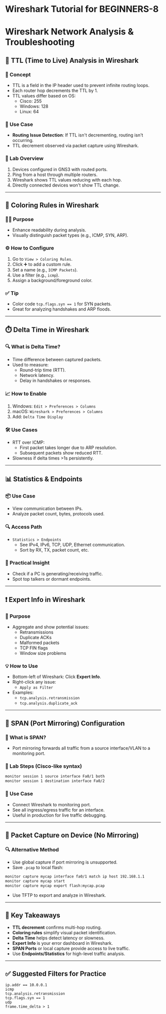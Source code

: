 # Wireshark Tutorial for BEGINNERS-8


# Wireshark Network Analysis & Troubleshooting

## 🔁 TTL (Time to Live) Analysis in Wireshark

### 🧠 Concept
- TTL is a field in the IP header used to prevent infinite routing loops.
- Each router hop decrements the TTL by 1.
- TTL values differ based on OS:
  - Cisco: 255
  - Windows: 128
  - Linux: 64

### 🧪 Use Case
- **Routing Issue Detection**: If TTL isn't decrementing, routing isn't occurring.
- TTL decrement observed via packet capture using Wireshark.

### 🧪 Lab Overview
1. Devices configured in GNS3 with routed ports.
2. Ping from a host through multiple routers.
3. Wireshark shows TTL values reducing with each hop.
4. Directly connected devices won't show TTL change.

---

## 🎨 Coloring Rules in Wireshark

### 👨‍🎨 Purpose
- Enhance readability during analysis.
- Visually distinguish packet types (e.g., ICMP, SYN, ARP).

### ⚙️ How to Configure
1. Go to `View > Coloring Rules`.
2. Click ➕ to add a custom rule.
3. Set a name (e.g., `ICMP Packets`).
4. Use a filter (e.g., `icmp`).
5. Assign a background/foreground color.

### ✅ Tip
- Color code `tcp.flags.syn == 1` for SYN packets.
- Great for analyzing handshakes and ARP floods.

---

## ⏱️ Delta Time in Wireshark

### 🔍 What is Delta Time?
- Time difference between captured packets.
- Used to measure:
  - Round-trip time (RTT).
  - Network latency.
  - Delay in handshakes or responses.

### 📈 How to Enable
1. Windows: `Edit > Preferences > Columns`
2. macOS: `Wireshark > Preferences > Columns`
3. Add: `Delta Time Display`

### 🛠 Use Cases
- RTT over ICMP:
  - First packet takes longer due to ARP resolution.
  - Subsequent packets show reduced RTT.
- Slowness if delta times >1s persistently.

---

## 📊 Statistics & Endpoints

### 📦 Use Case
- View communication between IPs.
- Analyze packet count, bytes, protocols used.

### 🔍 Access Path
- `Statistics > Endpoints`
  - See IPv4, IPv6, TCP, UDP, Ethernet communication.
  - Sort by RX, TX, packet count, etc.

### 🧪 Practical Insight
- Check if a PC is generating/receiving traffic.
- Spot top talkers or dormant endpoints.

---

## ❗ Expert Info in Wireshark

### 🚨 Purpose
- Aggregate and show potential issues:
  - Retransmissions
  - Duplicate ACKs
  - Malformed packets
  - TCP FIN flags
  - Window size problems

### 💡 How to Use
- Bottom-left of Wireshark: Click **Expert Info**.
- Right-click any issue:
  - `Apply as Filter`
- Examples:
  - `tcp.analysis.retransmission`
  - `tcp.analysis.duplicate_ack`

---

## 🔄 SPAN (Port Mirroring) Configuration

### 📘 What is SPAN?
- Port mirroring forwards all traffic from a source interface/VLAN to a monitoring port.

### 🧪 Lab Steps (Cisco-like syntax)
```bash
monitor session 1 source interface Fa0/1 both
monitor session 1 destination interface Fa0/2
```

### 🧪 Use Case
* Connect Wireshark to monitoring port.
* See all ingress/egress traffic for an interface.
* Useful in production for live traffic debugging.

---

## 💾 Packet Capture on Device (No Mirroring)

### 🔍 Alternative Method
* Use global capture if port mirroring is unsupported.
* Save `.pcap` to local flash:
```bash
monitor capture mycap interface fa0/1 match ip host 192.168.1.1
monitor capture mycap start
monitor capture mycap export flash:mycap.pcap
```
* Use TFTP to export and analyze in Wireshark.

---

## 🧠 Key Takeaways
* **TTL decrement** confirms multi-hop routing.
* **Coloring rules** simplify visual packet identification.
* **Delta Time** helps detect latency or slowness.
* **Expert Info** is your error dashboard in Wireshark.
* **SPAN Ports** or local capture provide access to live traffic.
* Use **Endpoints/Statistics** for high-level traffic analysis.

---

## ✅ Suggested Filters for Practice
```wireshark
ip.addr == 10.0.0.1
icmp
tcp.analysis.retransmission
tcp.flags.syn == 1
udp
frame.time_delta > 1
```
